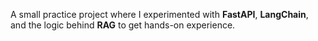 A small practice project where I experimented with **FastAPI**, **LangChain**, and the logic behind **RAG** to get hands-on experience.
